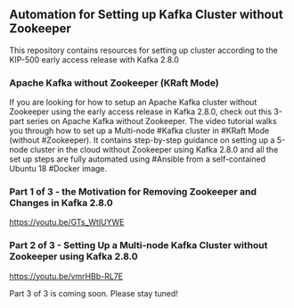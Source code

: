 ## Automation for Setting up Kafka Cluster without Zookeeper

This repository contains resources for setting up cluster according to the KIP-500 early access release with Kafka 2.8.0

### Apache Kafka without Zookeeper (KRaft Mode)

If you are looking for how to setup an Apache Kafka cluster without Zookeeper using the early access release in Kafka 2.8.0, check out this 3-part series on Apache Kafka without Zookeeper. The video tutorial walks you through how to set up a Multi-node #Kafka cluster in #KRaft Mode (without #Zookeeper). It contains step-by-step guidance on setting up a 5-node cluster in the cloud without Zookeeper using Kafka 2.8.0 and all the set up steps are fully automated using #Ansible from a self-contained Ubuntu 18 #Docker image.

### Part 1 of 3 - the Motivation for Removing Zookeeper and Changes in Kafka 2.8.0
https://youtu.be/GTs_WtlUYWE 

### Part 2 of 3 - Setting Up a Multi-node Kafka Cluster without Zookeeper using Kafka 2.8.0
https://youtu.be/vmrHBb-RL7E

Part 3 of 3 is coming soon. Please stay tuned!
